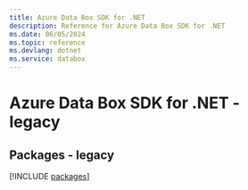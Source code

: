 ```yaml
---
title: Azure Data Box SDK for .NET
description: Reference for Azure Data Box SDK for .NET
ms.date: 06/05/2024
ms.topic: reference
ms.devlang: dotnet
ms.service: databox
---
```

# Azure Data Box SDK for .NET - legacy
## Packages - legacy
[!INCLUDE [packages](data-box-index.md)]